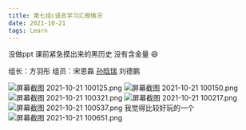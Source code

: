 ```yaml
---
title: 第七组c语言学习汇报情况
date: 2021-10-21
tags: Learn
---
```

没做ppt 课前紧急摸出来的黑历史 没有含金量 :smile:

组长：方羽彤
组员：宋恩磊 
[孙晗瑞](https://fourv.cn/)
 刘德鹏
 
![屏幕截图 2021-10-21 100125.png](https://i.loli.net/2021/10/21/oRJCBrEk3bPUy6S.png)
![屏幕截图 2021-10-21 100150.png](https://i.loli.net/2021/10/21/ujRAE43Ns5gKJM8.png)
![屏幕截图 2021-10-21 100321.png](https://i.loli.net/2021/10/21/y7qLWEptlOxnIvX.png)
![屏幕截图 2021-10-21 100217.png](https://i.loli.net/2021/10/21/xo5yrw7bABQqifJ.png)
![屏幕截图 2021-10-21 100537.png](https://i.loli.net/2021/10/21/seSI3htplQ5gBnJ.png)
我觉得比较好玩的一个
![屏幕截图 2021-10-21 100651.png](https://i.loli.net/2021/10/21/GcahFj48P7QD6pL.png)

